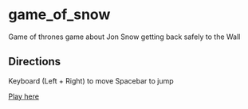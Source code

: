 # game_of_snow
Game of thrones game about Jon Snow getting back safely to the Wall

## Directions
Keyboard (Left + Right) to move
Spacebar to jump

[Play here](http://conmancode.com/projects/game_of_snow/)
